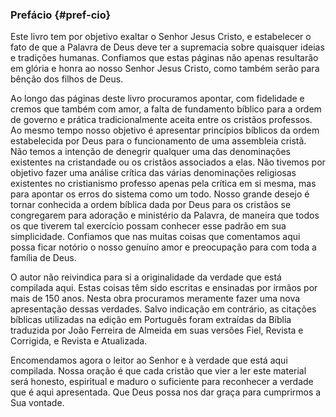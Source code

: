 ### Prefácio {#pref-cio}

Este livro tem por objetivo exaltar o Senhor Jesus Cristo, e estabelecer o fato de que a Palavra de Deus deve ter a supremacia sobre quaisquer ideias e tradições humanas. Confiamos que estas páginas não apenas resultarão em glória e honra ao nosso Senhor Jesus Cristo, como também serão para bênção dos filhos de Deus.

Ao longo das páginas deste livro procuramos apontar, com fidelidade e cremos que também com amor, a falta de fundamento bíblico para a ordem de governo e prática tradicionalmente aceita entre os cristãos professos. Ao mesmo tempo nosso objetivo é apresentar princípios bíblicos da ordem estabelecida por Deus para o funcionamento de uma assembleia cristã. Não temos a intenção de denegrir qualquer uma das denominações existentes na cristandade ou os cristãos associados a elas. Não tivemos por objetivo fazer uma análise crítica das várias denominações religiosas existentes no cristianismo professo apenas pela crítica em si mesma, mas para apontar os erros do sistema como um todo. Nosso grande desejo é tornar conhecida a ordem bíblica dada por Deus para os cristãos se congregarem para adoração e ministério da Palavra, de maneira que todos os que tiverem tal exercício possam conhecer esse padrão em sua simplicidade. Confiamos que nas muitas coisas que comentamos aqui possa ficar notório o nosso genuíno amor e preocupação para com toda a família de Deus.

O autor não reivindica para si a originalidade da verdade que está compilada aqui. Estas coisas têm sido escritas e ensinadas por irmãos por mais de 150 anos. Nesta obra procuramos meramente fazer uma nova apresentação dessas verdades. Salvo indicação em contrário, as citações bíblicas utilizadas na edição em Português foram extraídas da Bíblia traduzida por João Ferreira de Almeida em suas versões Fiel, Revista e Corrigida, e Revista e Atualizada.

Encomendamos agora o leitor ao Senhor e à verdade que está aqui compilada. Nossa oração é que cada cristão que vier a ler este material será honesto, espiritual e maduro o suficiente para reconhecer a verdade que é aqui apresentada. Que Deus possa nos dar graça para cumprirmos a Sua vontade.